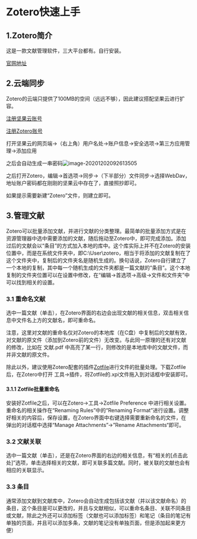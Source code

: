 # Zotero快速上手

## 1.Zotero简介

这是一款文献管理软件，三大平台都有。自行安装。

[官网地址](https://www.zotero.org/)

## 2.云端同步

Zotero的云端只提供了100MB的空间（远远不够），因此建议搭配坚果云进行扩容。

[注册坚果云账号](https://www.jianguoyun.com/)

[注册Zotero账号](https://www.zotero.org/user/register)

打开坚果云的网页端→（右上角）用户名处→账户信息→安全选项→第三方应用管理→添加应用

之后会自动生成一串密码![image-20201202092613505](C:\Users\admin\AppData\Roaming\Typora\typora-user-images\image-20201202092613505.png)

之后打开Zotero，编辑→首选项→同步→（下半部分）文件同步→选择WebDav，地址账户密码都在刚刚的坚果云中存在了，直接照抄即可。

如果提示需要新建“Zotero”文件，则建立即可。

## 3.管理文献

Zotero可以批量添加文献，并进行文献的分类整理。最简单的批量添加方式是在资源管理器中选中需要添加的文献，随后拖动至Zotero中，即可完成添加。添加过后的文献会以“条目”的方式加入本地的库中。这个库实际上并不在Zotero的安装位置中，而是在系统文件夹中，即C:\User\zotero，相当于将添加的文献复制在了这个文件夹中，复制后的文件夹名是随机生成的。换句话说，Zotero自行建立了一个本地的复制，其中每一个随机生成的文件夹都是一篇文献的“条目”。这个本地复制的文件夹位置可以在设置中修改，在“编辑→首选项→高级→文件和文件夹”中可以找到相关的设置。

### 3.1 重命名文献

选中一篇文献（单击），在Zotero界面的右边会出现文献的相关信息，双击相关信息中文件名上方的文献名，即可重命名。

注意，这里对文献的重命名仅对Zotero的本地库（在C盘）中复制后的文献有效，对文献的原文件（添加到Zotero前的文件）无改变。与此同一原理的还有对文献的修改，比如在 文献.pdf 中高亮了某一行，则修改的是本地库中的文献文件，而并非文献的原文件。

除此以外，建议使用Zotero配套的插件[Zotfile](http://zotfile.com/index.html#changelog)进行文件的批量处理。下载Zotfile后，在Zotero中打开 工具→插件，将Zotfile的.xpi文件拖入到对话框中安装即可。

#### 3.1.1 Zotfile批量重命名

安装好Zotfile之后，可以在Zotero→工具→Zotfile Preference 中进行相关设置。重命名的相关操作在“Renaming Rules”中的“Renaming Format”进行设置。调整好相关的内容后，保存设置，在Zotero界面中右键选择需要重新命名的文件，在弹出的对话框中选择“Manage Attachments”→”Rename Attachments“即可。

### 3.2 文献关联

选中一篇文献（单击），还是在Zotero界面的右边的相关信息，有“相关的[点击此处]”选项，单击选择相关的文献，即可关联多篇文献。同时，被关联的文献也会有相应的关联显示。

### 3.3 条目

通常添加文献到文献库中，Zotero会自动生成包括该文献（并以该文献命名）的条目，这个条目是可以更改的，并且与文献相似，可以重命名条目、关联不同条目或文献，除此之外还可以添加标签（文献也可以添加标签）和笔记（条目的笔记有单独的页面，并且可以添加多条，文献的笔记没有单独页面，但是添加起来更方便）

